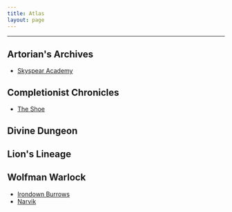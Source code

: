 ```yaml
---
title: Atlas
layout: page
---
```


---

## Artorian's Archives
- [Skyspear Academy](_Atlas/SkyspearAcademy.md)


## Completionist Chronicles
- [The Shoe](_Atlas/TheShoe.md)

## Divine Dungeon

## Lion's Lineage

## Wolfman Warlock
- [Irondown Burrows](_Atlas/IrondownBurrows.md)
- [Narvik](_Atlas/Narvik.md)
